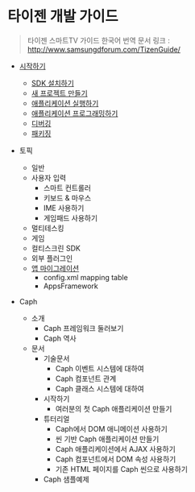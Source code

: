 # 타이젠 개발 가이드

> 타이젠 스마트TV 가이드 한국어 번역 문서
> 링크 : http://www.samsungdforum.com/TizenGuide/

* [시작하기](./tizen1201/index.md)
	* [SDK 설치하기](./tizen1621/index.md)
	* [새 프로젝트 만들기](./tizen1221/index.md)
	* [애플리케이션 실행하기](./tizen1231/index.md)
	* [애플리케이션 프로그래밍하기](./tizen1721/index.md)
	* [디버깅](./tizen1251/index.md)
	* [패키징](./tizen1261/index.md)

* 토픽
	* 일반
	* 사용자 입력
		* 스마트 컨트롤러
		* 키보드 & 마우스
		* IME 사용하기
		* 게임패드 사용하기
	* 멀티테스킹
	* 게임
	* 컬티스크린 SDK
	* 외부 플러그인
	* [앱 마이그레이션](./tizen61/index.md)
		* config.xml mapping table
		* AppsFramework
* Caph
	* 소개
		* Caph 프레임워크 둘러보기
		* Caph 역사
	* 문서
		* 기술문서
			* Caph 이벤트 시스템에 대하여
			* Caph 컴포넌트 관계
			* Caph 클래스 시스템에 대하여
		* 시작하기
			* 여러분의 첫 Caph 애플리케이션 만들기
		* 튜터리얼
			* Caph에서 DOM 애니메이션 사용하기
			* 씬 기반 Caph 애플리케이션 만들기
			* Caph 애플리케이션에서 AJAX 사용하기
			* Caph 컴포넌트에서 DOM 속성 사용하기
			* 기존 HTML 페이지를 Caph 씬으로 사용하기
		* Caph 샘플예제

